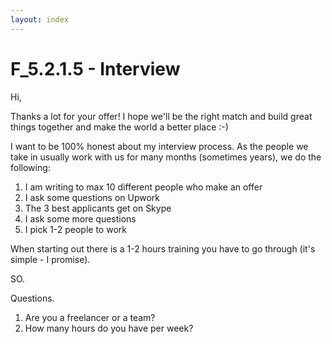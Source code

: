 ```yaml
---
layout: index
---
```



F_5.2.1.5 - Interview
============================


Hi,

Thanks a lot for your offer! I hope we'll be the right match and build great things together and make the world a better place :-)

I want to be 100% honest about my interview process. As the people we take in usually work with us for many months (sometimes years), we do the following:

1) I am writing to max 10 different people who make an offer
2) I ask some questions on Upwork
3) The 3 best applicants get on Skype
4) I ask some more questions
5) I pick 1-2 people to work

When starting out there is a 1-2 hours training you have to go through (it's simple - I promise).

SO.

Questions.

1) Are you a freelancer or a team?
2) How many hours do you have per week?
